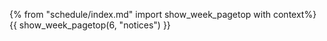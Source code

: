 {% from "schedule/index.md" import show_week_pagetop with context%}
{{ show_week_pagetop(6, "notices") }}

<include src="dukeFragment.md" boilerplate var-displacement="../.." var-header="**`Level-5`: Handle Errors**" var-fragment="text.md#level5" />


